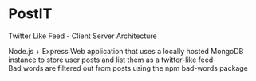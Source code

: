 # PostIT
Twitter Like Feed - Client Server Architecture

Node.js + Express Web application that uses a locally hosted MongoDB instance to store user posts and list them as a twitter-like feed  
Bad words are filtered out from posts using the npm bad-words package 

